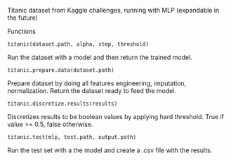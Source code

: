 Titanic dataset from Kaggle challenges, running with MLP (expandable in the future)

Functions

```titanic(dataset.path, alpha, step, threshold)```

Run the dataset with a model and then return the trained model.

```titanic.prepare.data(dataset.path)```

Prepare dataset by doing all features engineering, imputation, normalization. Return the dataset ready to feed the model.

```titanic.discretize.results(results)```

Discretizes results to be boolean values by applying hard threshold. True if value >= 0.5, false otherwise.

```titanic.test(mlp, test.path, output.path)```

Run the test set with a the model and create a .csv file with the results.
